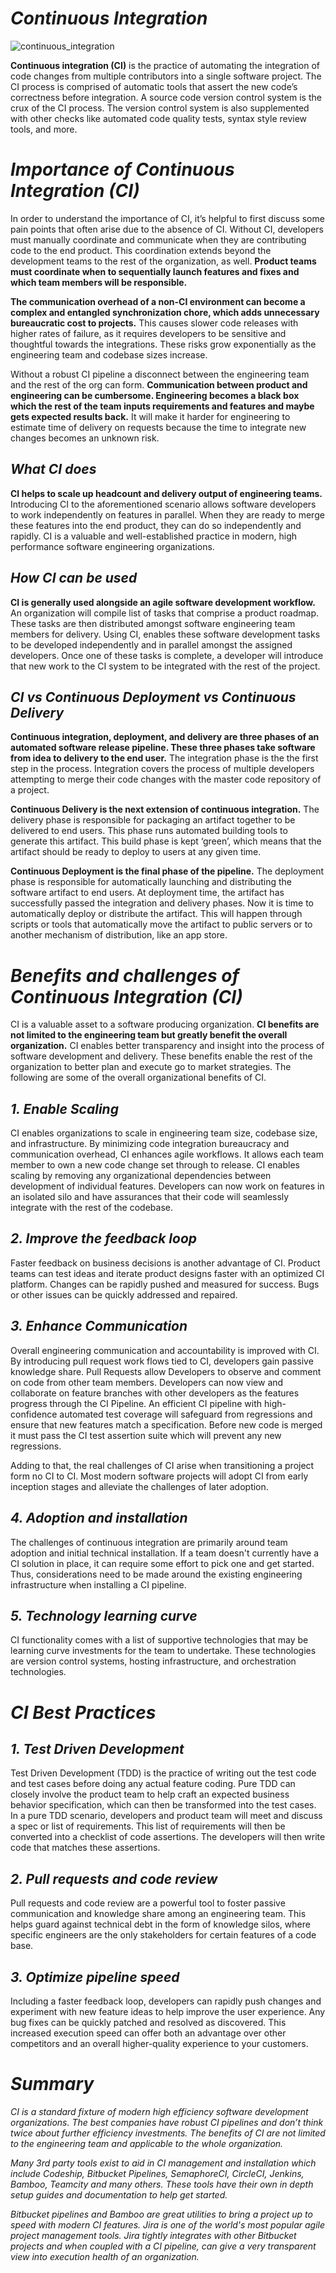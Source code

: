 # *Continuous Integration*

![continuous_integration](https://iqm7l1pa7bn3d42rc278rat5-wpengine.netdna-ssl.com/wp-content/uploads/2020/01/continuous-integration-2.png)


**Continuous integration (CI)** is the practice of automating the integration of code changes from multiple contributors into a single software project. The CI process is comprised of automatic tools that assert the new code’s correctness before integration. A source code version control system is the crux of the CI process. The version control system is also supplemented with other checks like automated code quality tests, syntax style review tools, and more.


# *Importance of Continuous Integration (CI)*

In order to understand the importance of CI, it’s helpful to first discuss some pain points that often arise due to the absence of CI. Without CI, developers must manually coordinate and communicate when they are contributing code to the end product. This coordination extends beyond the development teams to the rest of the organization, as well. **Product teams must coordinate when to sequentially launch features and fixes and which team members will be responsible.**

**The communication overhead of a non-CI environment can become a complex and entangled synchronization chore, which adds unnecessary bureaucratic cost to projects.** This causes slower code releases with higher rates of failure, as it requires developers to be sensitive and thoughtful towards the integrations. These risks grow exponentially as the engineering team and codebase sizes increase.

Without a robust CI pipeline a disconnect between the engineering team and the rest of the org can form. **Communication between product and engineering can be cumbersome. Engineering becomes a black box which the rest of the team inputs requirements and features and maybe gets expected results back.** It will make it harder for engineering to estimate time of delivery on requests because the time to integrate new changes becomes an unknown risk.

## *What CI does*

**CI helps to scale up headcount and delivery output of engineering teams.** Introducing CI to the aforementioned scenario allows software developers to work independently on features in parallel. When they are ready to merge these features into the end product, they can do so independently and rapidly. CI is a valuable and well-established practice in modern, high performance software engineering organizations.

## *How CI can be used*

**CI is generally used alongside an agile software development workflow.** An organization will compile list of tasks that comprise a product roadmap. These tasks are then distributed amongst software engineering team members for delivery. Using CI, enables these software development tasks to be developed independently and in parallel amongst the assigned developers. Once one of these tasks is complete, a developer will introduce that new work to the CI system to be integrated with the rest of the project.

## *CI vs Continuous Deployment vs Continuous Delivery*

**Continuous integration, deployment, and delivery are three phases of an automated software release pipeline. These three phases take software from idea to delivery to the end user.** The integration phase is the the first step in the process. Integration covers the process of multiple developers attempting to merge their code changes with the master code repository of a project.

**Continuous Delivery is the next extension of continuous integration.** The delivery phase is responsible for packaging an artifact together to be delivered to end users. This phase runs automated building tools to generate this artifact. This build phase is kept ‘green’, which means that the artifact should be ready to deploy to users at any given time.

**Continuous Deployment is the final phase of the pipeline.** The deployment phase is responsible for automatically launching and distributing the software artifact to end users. At deployment time, the artifact has successfully passed the integration and delivery phases. Now it is time to automatically deploy or distribute the artifact. This will happen through scripts or tools that automatically move the artifact to public servers or to another mechanism of distribution, like an app store.


# *Benefits and challenges of Continuous Integration (CI)*

CI is a valuable asset to a software producing organization. **CI benefits are not limited to the engineering team but greatly benefit the overall organization.** CI enables better transparency and insight into the process of software development and delivery. These benefits enable the rest of the organization to better plan and execute go to market strategies. The following are some of the overall organizational benefits of CI.

## *1. Enable Scaling*

CI enables organizations to scale in engineering team size, codebase size, and infrastructure. By minimizing code integration bureaucracy and communication overhead, CI enhances agile workflows. It allows each team member to own a new code change set through to release. CI enables scaling by removing any organizational dependencies between development of individual features. Developers can now work on features in an isolated silo and have assurances that their code will seamlessly integrate with the rest of the codebase.

## *2. Improve the feedback loop*

Faster feedback on business decisions is another advantage of CI. Product teams can test ideas and iterate product designs faster with an optimized CI platform. Changes can be rapidly pushed and measured for success. Bugs or other issues can be quickly addressed and repaired.

## *3. Enhance Communication*

Overall engineering communication and accountability is improved with CI. By introducing pull request work flows tied to CI, developers gain passive knowledge share. Pull Requests allow Developers to observe and comment on code from other team members. Developers can now view and collaborate on feature branches with other developers as the features progress through the CI Pipeline. An efficient CI pipeline with high-confidence automated test coverage will safeguard from regressions and ensure that new features match a specification. Before new code is merged it must pass the CI test assertion suite which will prevent any new regressions.

Adding to that, the real challenges of CI arise when transitioning a project form no CI to CI. Most modern software projects will adopt CI from early inception stages and alleviate the challenges of later adoption.

## *4. Adoption and installation*
  
The challenges of continuous integration are primarily around team adoption and initial technical installation. If a team doesn't currently have a CI solution in place, it can require some effort to pick one and get started. Thus, considerations need to be made around the existing engineering infrastructure when installing a CI pipeline.

## *5. Technology learning curve*

CI functionality comes with a list of supportive technologies that may be learning curve investments for the team to undertake. These technologies are version control systems, hosting infrastructure, and orchestration technologies.


# *CI Best Practices*

## *1. Test Driven Development*

Test Driven Development (TDD) is the practice of writing out the test code and test cases before doing any actual feature coding. Pure TDD can closely involve the product team to help craft an expected business behavior specification, which can then be transformed into the test cases. In a pure TDD scenario, developers and product team will meet and discuss a spec or list of requirements. This list of requirements will then be converted into a checklist of code assertions. The developers will then write code that matches these assertions.

## *2. Pull requests and code review*

Pull requests and code review are a powerful tool to foster passive communication and knowledge share among an engineering team. This helps guard against technical debt in the form of knowledge silos, where specific engineers are the only stakeholders for certain features of a code base.

## *3. Optimize pipeline speed*

Including a faster feedback loop, developers can rapidly push changes and experiment with new feature ideas to help improve the user experience. Any bug fixes can be quickly patched and resolved as discovered. This increased execution speed can offer both an advantage over other competitors and an overall higher-quality experience to your customers.


# *Summary*

*CI is a standard fixture of modern high efficiency software development organizations. The best companies have robust CI pipelines and don’t think twice about further efficiency investments. The benefits of CI are not limited to the engineering team and applicable to the whole organization.*

*Many 3rd party tools exist to aid in CI management and installation which include Codeship, Bitbucket Pipelines, SemaphoreCI, CircleCI, Jenkins, Bamboo, Teamcity and many others. These tools have their own in depth setup guides and documentation to help get started.*

*Bitbucket pipelines and Bamboo are great utilities to bring a project up to speed with modern CI features. Jira is one of the world's most popular agile project management tools. Jira tightly integrates with other Bitbucket projects and when coupled with a CI pipeline, can give a very transparent view into execution health of an organization.*
